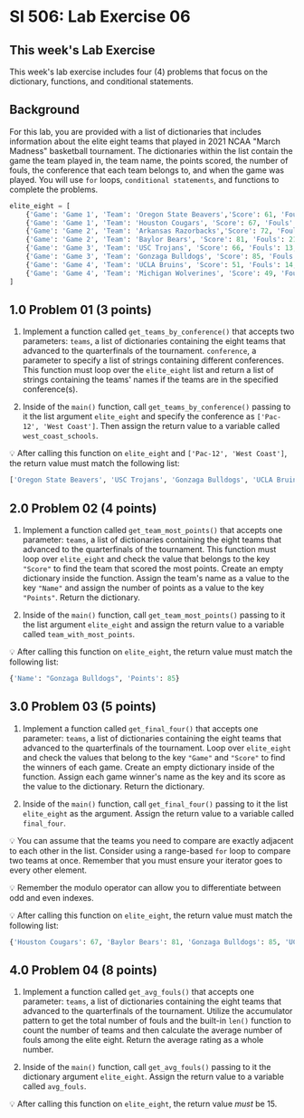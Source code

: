 # SI 506: Lab Exercise 06

## This week's Lab Exercise

This week's lab exercise includes four (4) problems that focus on the dictionary, functions, and conditional statements.

## Background

For this lab, you are provided with a list of dictionaries that includes information about the elite eight teams that played in 2021 NCAA "March Madness" basketball tournament.
The dictionaries within the list contain the game the team played in, the team name, the points scored, the number of fouls, the conference that each team belongs to, and when the game was played.
You will use `for` loops, `conditional statements`, and functions to complete the problems.

```python
elite_eight = [
    {'Game': 'Game 1', 'Team': 'Oregon State Beavers','Score': 61, 'Fouls': 20, 'Conference': 'Pac-12', 'Date': 'March 29, 2021'},
    {'Game': 'Game 1', 'Team': 'Houston Cougars', 'Score': 67, 'Fouls': 12, 'Conference': 'American Athletic', 'Date': 'March 29, 2021'},
    {'Game': 'Game 2', 'Team': 'Arkansas Razorbacks','Score': 72, 'Fouls': 18, 'Conference': 'Southeastern', 'Date': 'March 29, 2021'},
    {'Game': 'Game 2', 'Team': 'Baylor Bears', 'Score': 81, 'Fouls': 21, 'Conference': 'Big 12', 'Date': 'March 29, 2021'},
    {'Game': 'Game 3', 'Team': 'USC Trojans', 'Score': 66, 'Fouls': 13, 'Conference': 'Pac-12', 'Date': 'March 30, 2021'},
    {'Game': 'Game 3', 'Team': 'Gonzaga Bulldogs', 'Score': 85, 'Fouls': 16, 'Conference': 'West Coast', 'Date': 'March 30, 2021'},
    {'Game': 'Game 4', 'Team': 'UCLA Bruins', 'Score': 51, 'Fouls': 14, 'Conference': 'Pac-12', 'Date': 'March 30, 2021'},
    {'Game': 'Game 4', 'Team': 'Michigan Wolverines', 'Score': 49, 'Fouls': 11, 'Conference': 'Big 10', 'Date': 'March 30, 2021'}
]
```

## 1.0 Problem 01 (3 points)

1. Implement a function called `get_teams_by_conference()` that accepts two parameters: `teams`, a list of dictionaries containing the eight teams that advanced to the quarterfinals of the tournament. `conference`, a parameter to specify a list of strings containing different conferences. This function must loop over the `elite_eight` list and return a list of strings containing the teams' names if the teams are in the specified conference(s).

2. Inside of the `main()` function, call `get_teams_by_conference()` passing to it the list argument `elite_eight` and specify the conference as `['Pac-12', 'West Coast']`. Then assign the return value to a variable called `west_coast_schools`.

:bulb: After calling this function on `elite_eight` and `['Pac-12', 'West Coast']`, the return value must match the following list:

```python
['Oregon State Beavers', 'USC Trojans', 'Gonzaga Bulldogs', 'UCLA Bruins']
```

## 2.0 Problem 02 (4 points)

1. Implement a function called `get_team_most_points()` that accepts one parameter: `teams`, a list of dictionaries containing the eight teams that advanced to the quarterfinals of the tournament. This function must loop over `elite_eight` and check the value that belongs to the key `"Score"` to find the team that scored the most points. Create an empty dictionary inside the function. Assign the team's name as a value to the key `"Name"` and assign the number of points as a value to the key `"Points"`. Return the dictionary.

2. Inside of the `main()` function, call `get_team_most_points()` passing to it the list argument `elite_eight` and assign the return value to a variable called `team_with_most_points`.

:bulb: After calling this function on `elite_eight`, the return value must match the following list:

```python
{'Name': "Gonzaga Bulldogs", 'Points': 85}
```

## 3.0 Problem 03 (5 points)

1. Implement a function called `get_final_four()` that accepts one parameter: `teams`, a list of dictionaries containing the eight teams that advanced to the quarterfinals of the tournament. Loop over `elite_eight` and check the values that belong to the key `"Game"` and `"Score"` to find the winners of each game. Create an empty dictionary inside of the function. Assign each game winner's name as the key and its score as the value to the dictionary. Return the dictionary.

2. Inside of the `main()` function, call `get_final_four()` passing to it the list `elite_eight` as the argument. Assign the return value to a variable called `final_four`.

:bulb: You can assume that the teams you need to compare are exactly adjacent to each other in the list. Consider using a range-based `for` loop to compare two teams at once. Remember that you must ensure your iterator goes to every other element.

:bulb: Remember the modulo operator can allow you to differentiate between odd and even indexes.

:bulb: After calling this function on `elite_eight`, the return value must match the following list:

```python
{'Houston Cougars': 67, 'Baylor Bears': 81, 'Gonzaga Bulldogs': 85, 'UCLA Bruins': 51}
```

## 4.0 Problem 04 (8 points)

1. Implement a function called `get_avg_fouls()` that accepts one parameter: `teams`, a list of dictionaries containing the eight teams that advanced to the quarterfinals of the tournament. Utilize the accumulator pattern to get the total number of fouls and the built-in `len()` function to count the number of teams and then calculate the average number of fouls among the elite eight. Return the average rating as a whole number.

2. Inside of the `main()` function, call `get_avg_fouls()` passing to it the dictionary argument `elite_eight`. Assign the return value to a variable called `avg_fouls`.

:bulb: After calling this function on `elite_eight`, the return value _must_ be 15.
